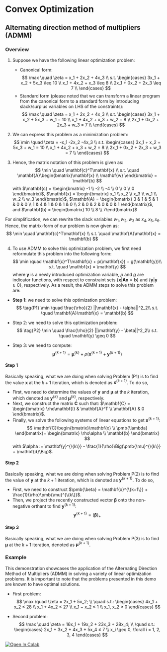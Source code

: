 # Convex Optimization

## Alternating direction method of multipliers (ADMM)
### Overview
1. Suppose we have the following linear optimization problem:
    * Canonical form:
        $$
        \max \quad \zeta = x_1 + 2x_2 + 4x_3 \\
        s.t.
        \begin{cases}
            3x_1 + x_2 + 5x_3 \leq 10 \\
            x_1 + 4x_2 + x_3 \leq 8 \\
            2x_1 + 0x_2 + 2x_3 \leq 7 \\
        \end{cases}
        $$
    * Standard form (please noted that we can transform a linear program from the canonical form to a standard form by introducing slack/surplus variables on LHS of the constraints):
        $$
        \max \quad \zeta = x_1 + 2x_2 + 4x_3 \\
        s.t.
        \begin{cases}
            3x_1 + x_2 + 5x_3 + w_1 = 10 \\
            x_1 + 4x_2 + x_3 + w_2 =  8 \\
            2x_1 + 0x_2 + 2x_3 + w_3 = 7 \\
        \end{cases}
        $$

2. We can express this problem as a minimization problem:
    $$
    \min \quad \zeta = -x_1 -2x_2 -4x_3 \\
    s.t.
    \begin{cases}
        3x_1 + x_2 + 5x_3 + w_1 = 10 \\
        x_1 + 4x_2 + x_3 + w_2 =  8 \\
        2x_1 + 0x_2 + 2x_3 + w_3 = 7 \\
    \end{cases}
    $$

3. Hence, the matrix notation of this problem is given as:
$$
\min \quad \mathbf{c}^T\mathbf{x} \\
s.t. \quad \mathbf{A}\begin{bmatrix}\mathbf{x} \\ \mathbf{w} \end{bmatrix} = \mathbf{b}
$$
with $\mathbf{c} = \begin{bmatrix} -1 \\ -2 \\ -4 \\ 0 \\ 0 \\ 0 \end{bmatrix}$, $\mathbf{x} = \begin{bmatrix} x_1 \\ x_2 \\ x_3 \\ w_1 \\ w_2 \\ w_3 \end{bmatrix}$,
$\mathbf{A} = \begin{bmatrix} 3 & 1 & 5 & 1 & 0 & 0 \\ 1 & 4 & 1 & 0 & 1 & 0 \\ 2 & 0 & 2 & 0 & 0 & 1 \end{bmatrix}$, and $\mathbf{b} = \begin{bmatrix} 10 \\ 8 \\ 7\end{bmatrix}$

For simplification, we can rewrite the slack variables $w_1, w_2, w_3$ as $x_4, x_5, x_6$. Hence, the matrix-form of our problem is now given as:
$$
\min \quad \mathbf{c}^T\mathbf{x} \\
s.t. \quad \mathbf{A}\mathbf{x} = \mathbf{b}
$$

4. To use ADMM to solve this optimization problem, we first need reformulate this problem into the following form:
$$
\min \quad \mathbf{c}^T\mathbf{x} + p(\mathbf{x}) + g(\mathbf{y})\\
s.t. \quad \mathbf{x} = \mathbf{y}
$$
where $\mathbf{y}$ is a newly introduced optimization variable, $p$ and $g$ are indicator functions, with respect to constraint sets $\{\mathbf{x}|\mathbf{A}\mathbf{x}=\mathbf{b}\}$ and $\{\mathbf{y}|\mathbf{y}\geq0\}$,
respectively. As a result, the ADMM steps to solve this problem are:
* **Step 1**: we need to solve this optimization problem: 
$$
\tag{P1}
\min \quad \frac{\rho}{2} ||\mathbf{x} - \alpha||^2_2\\
s.t. \quad \mathbf{A}\mathbf{x} = \mathbf{b}
$$

* Step 2: we need to solve this optimization problem:
$$
\tag{P2}
\min \quad \frac{\rho}{2} ||\mathbf{y} - \beta||^2_2\\
s.t. \quad \mathbf{y} \geq 0
$$

* Step 3: we need to compute:
$$
\tag{P3}
\pmb{\mu}^{\{k+1\}} = \pmb{\mu}^{\{k\}} + \rho\Big(\mathbf{x}^{\{k+1\}} + \mathbf{y}^{\{k+1\}}\Big)
$$

#### Step 1
Basically speaking, what we are doing when solving Problem $\text{(P1)}$ is to find the value $\mathbf{x}$  at the $k+1$ iteration, which is denoted as $\mathbf{x}^{\{k+1\}}$. To do so,
* First, we need to determine the values of $\mathbf{y}$ and $\pmb{\pmb{\mu}}$ at the $k$ iteration, which denoted as $\mathbf{y}^{\{k\}}$ and $\pmb{\pmb{\mu}}^{\{k\}}$, respectively.
* Next, we construct the matrix $\mathbf{C}$ such that: $\mathbf{C} = \begin{bmatrix} \rho\mathbf{I} & \mathbf{A}^T \\ \mathbf{A} & 0  \end{bmatrix}$.
* Finally, we solve the following systems of linear equations to get $\mathbf{x}^{\{k+1\}}$: 
$$
\mathbf{C}\begin{bmatrix}\mathbf{x} \\ \pmb{\lambda} \end{bmatrix}= \begin{bmatrix} \rho\alpha \\ \mathbf{b} \end{bmatrix}
$$
with $\alpha := \mathbf{y}^{\{k\}} - \frac{1}{\rho}\Big(\pmb{\mu}^{\{k\}} + \mathbf{d}\Big)$.

#### Step 2
Basically speaking, what we are doing when solving Problem $\text{P(2)}$ is to find the value of $\mathbf{y}$ at the $k+1$ iteration, which is denoted as $\mathbf{y}^{\{k+1\}}$. To do so,
* First, we need to construct $\pmb{\beta} = \mathbf{x}^{\{k+1\}} + \frac{1}{\rho}\pmb{\mu}^{\{k\}}$.
* Then, we project the recently constructed vector $\pmb{\beta}$ onto the non-negative orthant to find $\mathbf{y}^{\{k+1\}}$: 
$$
\mathbf{y}^{\{k+1\}} = \Big(\pmb{\beta}\Big)_+
$$

#### Step 3
Basically speaking, what we are doing when solving Problem $\text{P(3)}$ is to find $\pmb{\mu}$ at the $k+1$ iteration, denoted as $\pmb{\mu}^{\{k+1\}}$. 

### Example
This demonstration showcases the application of the Alternating Direction Method of Multipliers (ADMM) in solving a variety of linear optimization problems. It is important to note that the problems presented in this demo are known to have optimal solutions.

* First problem:
$$
\max \quad \zeta = 2x_1 + 5x_2; \\
\quad s.t.: 
\begin{cases}
4x_1 + x_2 ≤ 28 \\
x_1 + 4x_2 ≤ 27 \\
x_1 − x_2 ≤ 1 \\
x_1, x_2 ≥ 0
\end{cases}
$$

* Second problem:
$$
\max \quad \zeta = 16x_1 + 19x_2 + 23x_3 + 28x_4; \\
\quad s.t.: 
\begin{cases}
2x_1 + 3x_2 + 4x_3 + 5x_4 ≤ 7 \\
x_i \geq 0, \forall i = 1, 2, 3, 4
\end{cases}
$$

[![Open In Colab](https://colab.research.google.com/assets/colab-badge.svg)](https://colab.research.google.com/github/vohuynhquangnguyen/portfolio.codes-and-bytes/blob/main/projects/convex-optimization/notebooks/admm.ipynb)